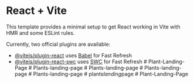 # React + Vite

This template provides a minimal setup to get React working in Vite with HMR and some ESLint rules.

Currently, two official plugins are available:

- [@vitejs/plugin-react](https://github.com/vitejs/vite-plugin-react/blob/main/packages/plugin-react/README.md) uses [Babel](https://babeljs.io/) for Fast Refresh
- [@vitejs/plugin-react-swc](https://github.com/vitejs/vite-plugin-react-swc) uses [SWC](https://swc.rs/) for Fast Refresh
#   P l a n t - L a n d i n g - P a g e  
 #   P l a n t s - l a n d i n g - p a g e  
 #   P l a n t s - l a n d i n g - p a g e  
 #   P l a n t s - l a n d i n g - p a g e  
 #   P l a n t s - l a n d i n g - p a g e  
 #   p l a n t s _ l a n d i n g _ p a g e  
 #   P l a n t - L a n d i n g - P a g e  
 